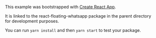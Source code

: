 This example was bootstrapped with [Create React App](https://github.com/facebook/create-react-app).

It is linked to the react-floating-whatsapp package in the parent directory for development purposes.

You can run `yarn install` and then `yarn start` to test your package.
